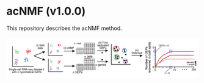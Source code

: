 # acNMF (v1.0.0)
This repository describes the acNMF method.
<br><br>
![](images/acNMF_schematic.png)


